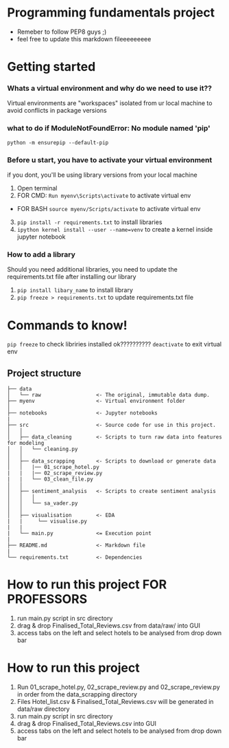 Programming fundamentals project
==============================

- Remeber to follow PEP8 guys ;)
- feel free to update this markdown fileeeeeeeee

# Getting started 
### Whats a virtual environment and why do we need to use it??
Virtual environments are "workspaces" isolated from ur local machine to avoid conflicts in package versions

### what to do if ModuleNotFoundError: No module named 'pip'
``python -m ensurepip --default-pip``

### Before u start, you have to activate your virtual environment 
if you dont, you'll be using library versions from your local machine
1. Open terminal
2. FOR CMD: ``Run myenv\Scripts\activate`` to activate virtual env 
-  FOR BASH ``source myenv/Scripts/activate`` to activate virtual env
3. ``pip install -r requirements.txt`` to install libraries 
4. ``ipython kernel install --user --name=venv`` to create a kernel inside jupyter notebook

### How to add a library
Should you need additional libraries, you need to update the requirements.txt file after installing our library
1. ``pip install libary_name`` to install library
2. ``pip freeze > requirements.txt`` to update requirements.txt file

# Commands to know!
``pip freeze`` to check libriries installed ok??????????
``deactivate`` to exit virtual env


Project structure
------------

    ├── data
    │   └── raw                  <- The original, immutable data dump. 
    ├── myenv                    <- Virtual environment folder
    │
    ├── notebooks                <- Jupyter notebooks
    |
    ├── src                      <- Source code for use in this project.
    │   │
    │   ├── data_cleaning        <- Scripts to turn raw data into features for modeling
    │   │   └── cleaning.py
    │   │
    │   ├── data_scrapping       <- Scripts to download or generate data
    │   │   |── 01_scrape_hotel.py
    |   |   |── 02_scrape_review.py
    |   |   └── 03_clean_file.py
    │   │
    │   ├── sentiment_analysis   <- Scripts to create sentiment analysis
    │   │   │                 
    │   │   └── sa_vader.py
    │   │   
    │   ├── visualisation        <- EDA
    |   |     └── visualise.py    
    |   |              
    |   └── main.py              <= Execution point  
    |
    ├── README.md                <- Markdown file
    |
    └── requirements.txt         <- Dependencies

# How to run this project FOR PROFESSORS
1. run main.py script in src directory
2. drag & drop Finalised_Total_Reviews.csv from data/raw/ into GUI
3. access tabs on the left and select hotels to be analysed from drop down bar

# How to run this project
1. Run 01_scrape_hotel.py, 02_scrape_review.py and 02_scrape_review.py in order from the data_scrapping directory
2. Files Hotel_list.csv & Finalised_Total_Reviews.csv will be generated in data/raw directory
3. run main.py script in src directory
4. drag & drop Finalised_Total_Reviews.csv into GUI
5. access tabs on the left and select hotels to be analysed from drop down bar
